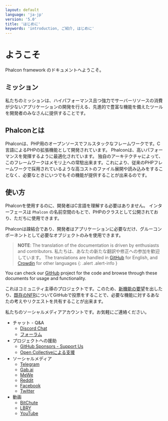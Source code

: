 ```yaml
---
layout: default
language: 'ja-jp'
version: '5.0'
title: 'はじめに'
keywords: 'introduction, ご紹介, はじめに'
---
```


# ようこそ
Phalcon framework のドキュメントへようこそ。

## ミッション
私たちのミッションは、ハイパフォーマンス且つ強力でサーバーリソースの消費が少ないアプリケーションの開発を行える、先進的で豊富な機能を備えたツールを開発者のみなさんに提供することです。

## Phalconとは
Phalconは、PHP用のオープンソースでフルスタックなフレームワークです。C言語によるPHPの拡張機能として開発されています。 Phalconは、高いパフォーマンスを発揮するように最適化されています。 独自のアーキテクチャによって、このフレームワークはメモリ上への常駐出来ます。これにより、従来のPHPフレームワークで採用されているような高コストのファイル展開や読み込みをすることなく、必要なときにいつでもその機能が提供することが出来るのです。

## 使い方
Phalconを使用するのに、開発者はC言語を理解する必要はありません。 インターフェースは `Phalcon` の名前空間のもとで、PHPのクラスとして公開されており、ただちに使用できます。

Phalconは疎結合であり、開発者はアプリケーションに必要なだけ、グルーコンポーネントとして必要なオブジェクトのみを使用できます。

> **NOTE**: The translation of the documentation is driven by enthusiasts and contributors. 私たちは、あなたの新たな翻訳や修正への参加を歓迎しています。 The translations are handled in <a href="https://github.com/phalcon/docs">GitHub</a> for English, and <a href="https://crowdin.com/project/phalcon-documentation">Crowdin</a> for other languages
  {: .alert .alert-info }

You can check our [GitHub][github] project for the code and browse through these documents for usage and functionality.

これはコミュニティ主導のプロジェクトです。このため、[新機能の要望](new-feature-request)を出したり、[既存のNFR](new-feature-request-list)についてGitHubで投票をすることで、必要な機能に対するあなたの考えやリクエストを共有することが出来ます。

私たちのソーシャルメディアアカウントです。お気軽にご連絡ください。

- チャット - Q&A
  - [Discord Chat](https://phalcon.io/discord)
  - [フォーラム](https://phalcon.io/forum)
- プロジェクトへの援助
  - [GitHub Sponsors - Support Us](https://github.com/sponsors/phalcon)
  - [Open Collectiveによる支援](https://phalcon.io/fund)
- ソーシャルメディア
  - [Telegram](https://phalcon.io/telegram)
  - [Gab.ai](https://phalcon.io/gab)
  - [MeWe](https://phalcon.io/mewe)
  - [Reddit](https://phalcon.io/reddit)
  - [Facebook](https://phalcon.io/fb)
  - [Twitter](https://phalcon.io/t)
- 動画
  - [BitChute](https://phalcon.io/bitchute)
  - [LBRY](https://phalcon.io/lbry)
  - [YouTube](https://phalcon.io/youtube)

[github]: https://github.com/phalcon/cphalcon 
